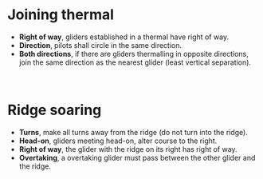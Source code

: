 # Joining thermal

- **Right of way**, gliders established in a thermal have right of way.
- **Direction**, pilots shall circle in the same direction.
- **Both directions**, if there are gliders thermalling in opposite directions, 
join the same direction as the nearest glider (least vertical separation).

<br/>

# Ridge soaring

- **Turns**, make all turns away from the ridge (do not turn into the ridge).
- **Head-on**, gliders meeting head-on, alter course to the right.
- **Right of way**, the glider with the ridge on its right has right of way.
- **Overtaking**, a overtaking glider must pass between the other glider and the ridge.
